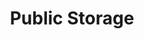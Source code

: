 ---
title: "Public Storage"
url: /kansas-city/public-storage-east-67th-terrace/
shop: storage rental
---